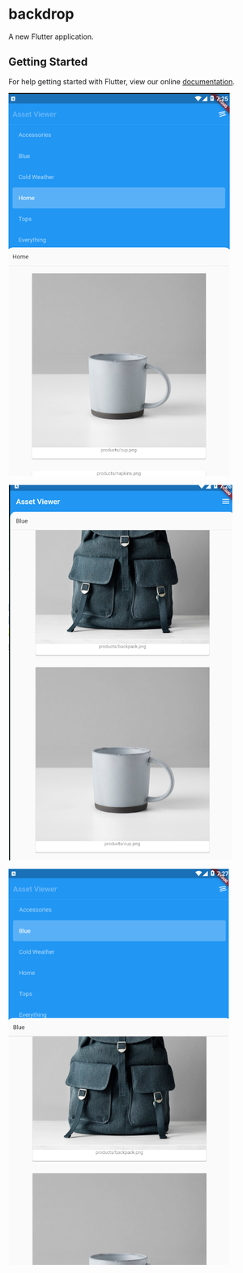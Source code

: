 # backdrop

A new Flutter application.

## Getting Started

For help getting started with Flutter, view our online
[documentation](https://flutter.io/).
<p><img src = "img/a.png"/></p>
<p><img src = "img/b.png"/></p>
<p><img src = "img/c.png"/></p>
